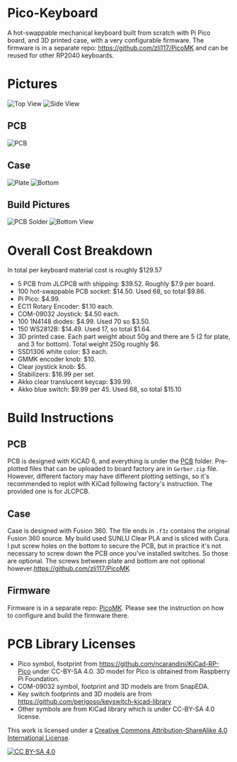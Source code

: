 # Pico-Keyboard

A hot-swappable mechanical keyboard built from scratch with Pi Pico board, and 3D printed case, with a very configurable firmware. The firmware is in a separate repo: https://github.com/zli117/PicoMK and can be reused for other RP2040 keyboards.

# Pictures

![Top View](Images/top_view.jpg)
![Side View](Images/side_view.jpg)

## PCB

![PCB](Images/pcb.jpg)

## Case

![Plate](Images/plate.jpg)
![Bottom](Images/case_bottom.jpg)

## Build Pictures

![PCB Solder](Images/pcb_build.jpg)
![Bottom View](Images/bottom.jpg)

# Overall Cost Breakdown

In total per keyboard material cost is roughly $129.57

 * 5 PCB from JLCPCB with shipping: $39.52. Roughly $7.9 per board.
 * 100 hot-swappable PCB socket: $14.50. Used 68, so total $9.86.
 * Pi Pico: $4.99.
 * EC11 Rotary Encoder: $1.10 each.
 * COM-09032 Joystick: $4.50 each.
 * 100 1N4148 diodes: $4.99. Used 70 so $3.50.
 * 150 WS2812B: $14.49. Used 17, so total $1.64.
 * 3D printed case. Each part weight about 50g and there are 5 (2 for plate, and 3 for bottom). Total weight 250g roughly $6.
 * SSD1306 white color: $3 each.
 * GMMK encoder knob: $10.
 * Clear joystick knob: $5.
 * Stabilizers: $16.99 per set.
 * Akko clear translucent keycap: $39.99.
 * Akko blue switch: $9.99 per 45. Used 68, so total $15.10
 
# Build Instructions

## PCB
PCB is designed with KiCAD 6, and everything is under the [PCB](PCB/) folder. Pre-plotted files that can be uploaded to board factory are in 
`Gerber.zip` file. However, different factory may have different plotting settings, so it's recommended to replot with KiCad following factory's instruction. The provided one is for JLCPCB. 

## Case
Case is designed with Fusion 360. The file ends in `.f3z` contains the original Fusion 360 source. My build used SUNLU Clear PLA and is sliced with Cura. I put screw holes on the bottom to secure the PCB, but in practice it's not necessary to screw down the PCB once you've installed switches. So those are optional. The screws between plate and bottom are not optional however.https://github.com/zli117/PicoMK

## Firmware
Firmware is in a separate repo: [PicoMK](https://github.com/zli117/PicoMK). Please see the instruction on how to configure and build the firmware there. 

# PCB Library Licenses

 * Pico symbol, footprint from https://github.com/ncarandini/KiCad-RP-Pico under CC-BY-SA 4.0. 3D model for Pico is obtained from Raspberry Pi Foundation.
 * COM-09032 symbol, footprint and 3D models are from SnapEDA.
 * Key switch footprints and 3D models are from https://github.com/perigoso/keyswitch-kicad-library 
 * Other symbols are from KiCad library which is under CC-BY-SA 4.0 license. 


This work is licensed under a
[Creative Commons Attribution-ShareAlike 4.0 International License][cc-by-sa].

[![CC BY-SA 4.0][cc-by-sa-image]][cc-by-sa]

[cc-by-sa]: http://creativecommons.org/licenses/by-sa/4.0/
[cc-by-sa-image]: https://licensebuttons.net/l/by-sa/4.0/88x31.png
[cc-by-sa-shield]: https://img.shields.io/badge/License-CC%20BY--SA%204.0-lightgrey.svg
